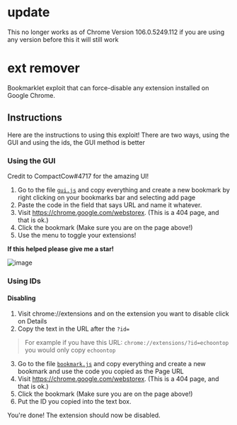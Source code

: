 # update

This no longer works as of Chrome Version 106.0.5249.112
if you are using any version before this it will still work

# ext remover

Bookmarklet exploit that can force-disable any extension installed on Google Chrome.

## Instructions

Here are the instructions to using this exploit! There are two ways, using the GUI and using the ids, the GUI method is better

### Using the GUI

Credit to CompactCow#4717 for the amazing UI!

1. Go to the file [`gui.js`](https://github.com/Potatosicle/ext-remover/blob/main/gui.js) and copy everything and create a new bookmark by right clicking on your bookmarks bar and selecting add page
2. Paste the code in the field that says URL and name it whatever.
3. Visit https://chrome.google.com/webstorex. (This is a 404 page, and that is ok.)
4. Click the bookmark (Make sure you are on the page above!)
5. Use the menu to toggle your extensions!

**If this helped please give me a star!**

![image](https://user-images.githubusercontent.com/58097612/190276894-fc492c5c-b0ce-4943-ae56-603f75634618.png)

### Using IDs

#### Disabling 

1. Visit chrome://extensions and on the extension you want to disable click on Details
2. Copy the text in the URL after the `?id=`
> For example if you have this URL: `chrome://extensions/?id=echoontop` you would only copy `echoontop`
3.  Go to the file [`bookmark.js`](https://github.com/Potatosicle/ext-remover/blob/main/bookmark.js) and copy everything and create a new bookmark and use the code you copied as the Page URL
4. Visit https://chrome.google.com/webstorex. (This is a 404 page, and that is ok.)
5. Click the bookmark (Make sure you are on the page above!)
6.  Put the ID you copied into the text box.

You're done! The extension should now be disabled.
